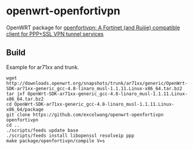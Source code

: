 # openwrt-openfortivpn
OpenWRT package for [openfortivpn: A Fortinet (and Ruijie) compatible client for PPP+SSL VPN tunnel services](https://github.com/adrienverge/openfortivpn)

## Build
Example for ar71xx and trunk.
```
wget http://downloads.openwrt.org/snapshots/trunk/ar71xx/generic/OpenWrt-SDK-ar71xx-generic_gcc-4.8-linaro_musl-1.1.11.Linux-x86_64.tar.bz2
tar jxf OpenWrt-SDK-ar71xx-generic_gcc-4.8-linaro_musl-1.1.11.Linux-x86_64.tar.bz2
cd OpenWrt-SDK-ar71xx-generic_gcc-4.8-linaro_musl-1.1.11.Linux-x86_64/package
git clone https://github.com/excelwang/openwrt-openfortivpn openfortivpn
cd ..
./scripts/feeds update base
./scripts/feeds install libopenssl resolveip ppp
make package/openfortivpn/compile V=s
```
